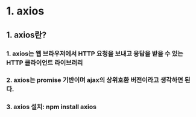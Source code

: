 # 1. axios
## 1. axios란?
### 1. axios는 웹 브라우저에서 HTTP 요청을 보내고 응답을 받을 수 있는 HTTP 클라이언트 라이브러리
### 2. axios는 promise 기반이며 ajax의 상위호환 버전이라고 생각하면 된다.
### 3. axios 설치: npm install axios
